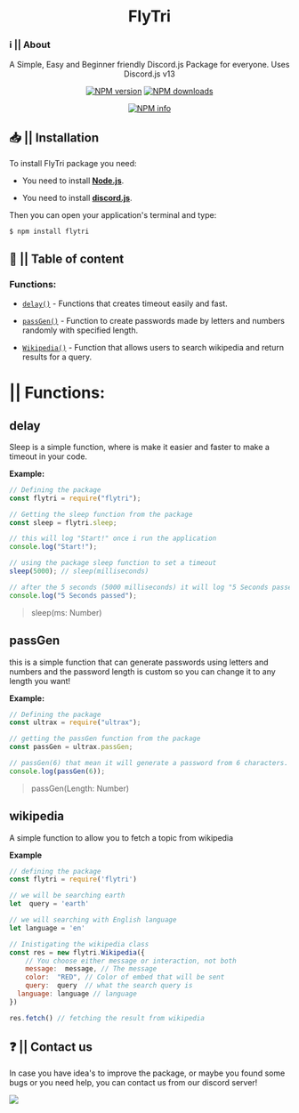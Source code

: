 <div  align="center">
<h1>FlyTri</h1>
</div>

### ℹ️ || About

<div align="center">
<p>A Simple, Easy and Beginner friendly Discord.js Package for everyone. Uses Discord.js v13</p>
<p>
    <a href="https://npmjs.com/package/flytri"><img src="https://img.shields.io/npm/v/flytri?maxAge=3600" alt="NPM version" /></a>
    <a href="https://npmjs.com/package/flytri"><img src="https://img.shields.io/npm/dt/flytri?maxAge=3600" alt="NPM downloads" /></a>
  </p>
  <p>
<a  href="https://nodei.co/npm/flytri/"><img  src="https://nodei.co/npm/flytri.png?downloads=true&stars=true"  alt="NPM info"  /></a>

</p>
</div>

## 📥 || Installation

To install FlyTri package you need:

- You need to install [**Node.js**](https://www.nodejs.org/en/download/).

- You need to install [**discord.js**](https://www.npmjs.com/package/discord.js).

Then you can open your application's terminal and type:

```
$ npm install flytri
```

## 📜 || Table of content

### Functions:

- [`delay()`](https://www.npmjs.com/package/flytri#delay) - Functions that creates timeout easily and fast.

- [`passGen()`](https://www.npmjs.com/package/flytri#passgen) - Function to create passwords made by letters and numbers randomly with specified length.

- [`Wikipedia()`](https://www.npmjs.com/package/flytri#wikipedia) - Function that allows users to search wikipedia and return results for a query.

# || Functions:

## delay

Sleep is a simple function, where is make it easier and faster to make a timeout in your code.

**Example:**

```js
// Defining the package
const flytri = require("flytri");

// Getting the sleep function from the package
const sleep = flytri.sleep;

// this will log "Start!" once i run the application
console.log("Start!");

// using the package sleep function to set a timeout
sleep(5000); // sleep(milliseconds)

// after the 5 seconds (5000 milliseconds) it will log "5 Seconds passed"
console.log("5 Seconds passed");
```

> sleep(ms: Number)

## passGen

this is a simple function that can generate passwords using letters and numbers and the password length is custom so you can change it to any length you want!

**Example:**

```js
// Defining the package
const ultrax = require("ultrax");

// getting the passGen function from the package
const passGen = ultrax.passGen;

// passGen(6) that mean it will generate a password from 6 characters.
console.log(passGen(6));
```

> passGen(Length: Number)

## wikipedia

A simple function to allow you to fetch a topic from wikipedia

**Example**

```js
// defining the package
const flytri = require('flytri')

// we will be searching earth
let  query = 'earth'

// we will searching with English language
let language = 'en'

// Inistigating the wikipedia class
const res = new flytri.Wikipedia({
	// You choose either message or interaction, not both
	message:  message, // The message
	color:  "RED", // Color of embed that will be sent
	query:  query  // what the search query is
  language: language // language
})

res.fetch() // fetching the result from wikipedia
```

## ❓ || Contact us

In case you have idea's to improve the package, or maybe you found some bugs or you need help, you can contact us from our discord server!

<a  href="https://www.discord.gg/tgDVBKqvZe"><img  src="https://www.discord.com/api/guilds/911275816355258371/widget.png?style=banner1"></a>
